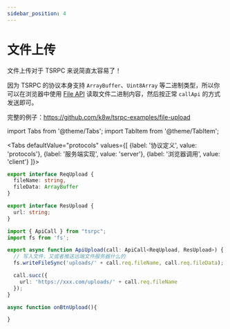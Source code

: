 ```yaml
---
sidebar_position: 4
---
```


# 文件上传

文件上传对于 TSRPC 来说简直太容易了！

因为 TSRPC 的协议本身支持 `ArrayBuffer`、`Uint8Array` 等二进制类型，所以你可以在浏览器中使用 [File API](https://developer.mozilla.org/zh-CN/docs/Web/API/FileReader/readAsArrayBuffer) 读取文件二进制内容，然后按正常 `callApi` 的方式发送即可。

完整的例子：https://github.com/k8w/tsrpc-examples/file-upload

import Tabs from '@theme/Tabs';
import TabItem from '@theme/TabItem';

<Tabs
  defaultValue="protocols"
  values={[
    {label: '协议定义', value: 'protocols'},
    {label: '服务端实现', value: 'server'},
    {label: '浏览器调用', value: 'client'}
  ]}>
  <TabItem value="protocols">

```ts
export interface ReqUpload {
  fileName: string,
  fileData: ArrayBuffer
}

export interface ResUpload {
  url: string;
}
```

  </TabItem>

  <TabItem value="server">

```ts
import { ApiCall } from "tsrpc";
import fs from 'fs';

export async function ApiUpload(call: ApiCall<ReqUpload, ResUpload>) {
  // 写入文件，又或者推送远端文件服务器什么的
  fs.writeFileSync('uploads/' + call.req.fileName, call.req.fileData);

  call.succ({
    url: 'https://xxx.com/uploads/' + call.req.fileName
  });
}
```

  </TabItem>

  <TabItem value="client">

```ts
async function onBtnUpload(){

}
```

  </TabItem>
</Tabs>